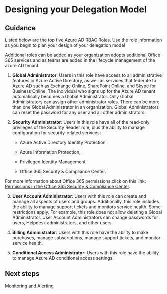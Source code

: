 # Designing your Delegation Model

## Guidance 

Listed below are the top five Azure AD RBAC Roles. Use the role information as you begin to plan your design of your delegation model

Additional roles can be added as your organization adopts additional Office 365 services and as teams are added in the lifecycle management of the azure AD tenant. 

1. **Global Administrator**: Users in this role have access to all administrative features in Azure Active Directory, as well as services that federate to Azure AD such as Exchange Online, SharePoint Online, and Skype for Business Online. The individual who signs up for the Azure AD tenant automatically becomes a Global Administrator. Only Global Administrators can assign other administrator roles. There can be more than one Global Administrator in an organization. Global Administrators can reset the password for any user and all other administrators. 

2. **Security Administrator**: Users in this role have all of the read-only privileges of the Security Reader role, plus the ability to manage configuration for security-related services:  

    - Azure Active Directory Identity Protection 

   - Azure Information Protection,  

   - Privileged Identity Management 

    - Office 365 Security & Compliance Center.  

  
  For more information about Office 365 permissions click on this link: [Permissions in the Office 365 Security & Compliance Center](https://support.office.com/en-us/article/permissions-in-the-office-365-security-compliance-center-d10608af-7934-490a-818e-e68f17d0e9c1?ui=en-US&rs=en-US&ad=US).

3. **User Account Administrator**: Users with this role can create and manage all aspects of users and groups. Additionally, this role includes the ability to manage support tickets and monitors service health. Some restrictions apply. For example, this role does not allow deleting a Global Administrator. User Account Administrators can change passwords for users, Helpdesk administrators, and other users. 

4. **Billing Administrator**: Users with this role have the ability to make purchases, manage subscriptions, manage support tickets, and monitor service health. 

5. **Conditional Access Administrator**: Users with this role have the ability to manage Azure AD conditional access settings. 




## Next steps
[Monitoring and Alerting](https://github.com/nmcgregor/Azure-Security/blob/master/4.3-Monitoring-and-Alerting.md)
